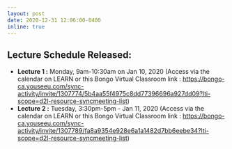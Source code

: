 ```yaml
---
layout: post
date: 2020-12-31 12:06:00-0400
inline: true
---
```


## Lecture Schedule Released:
- **Lecture 1 :** Monday, 9am-10:30am on 
Jan 10, 2020 (Access via the calendar on LEARN or this Bongo Virtual Classroom link : https://bongo-ca.youseeu.com/sync-activity/invite/1307774/5b4aa55f4975c8dd77396696a927dd09?lti-scope=d2l-resource-syncmeeting-list)
- **Lecture 2 :** Tuesday, 3:30pm-5pm - 
Jan 11, 2020 (Access via the calendar on LEARN or this Bongo Virtual Classroom link : https://bongo-ca.youseeu.com/sync-activity/invite/1307789/fa8a9354e928e6a1a1482d7bb6eebe34?lti-scope=d2l-resource-syncmeeting-list)

